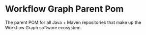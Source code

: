 # Workflow Graph Parent Pom
The parent POM for all Java + Maven repositories that make up the Workflow Graph software ecosystem.  